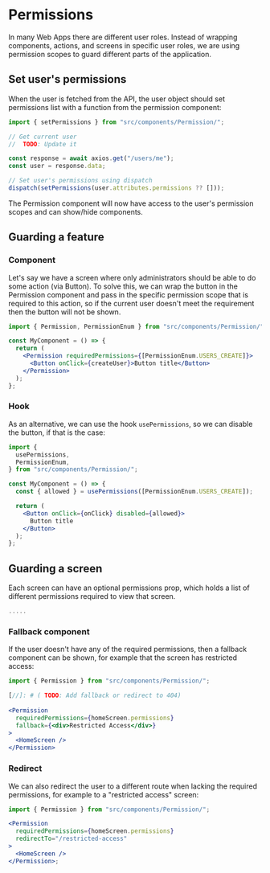 # Permissions

In many Web Apps there are different user roles.
Instead of wrapping components, actions, and screens in specific user roles, we are using permission scopes to guard
different parts of the application. 

## Set user's permissions

When the user is fetched from the API, the user object should  set permissions list with a function from the permission component:

[//]: # ( TODO: Add set permissions after user's login based on they roles)

```jsx
import { setPermissions } from "src/components/Permission/";

// Get current user
//  TODO: Update it

const response = await axios.get("/users/me");
const user = response.data;

// Set user's permissions using dispatch
dispatch(setPermissions(user.attributes.permissions ?? []));
```

The Permission component will now have access to the user's permission scopes and can show/hide components.

## Guarding a feature

### Component

Let's say we have a screen where only administrators should be able to do some action (via Button). 
To solve this, we can wrap the button in the Permission component and pass in the specific permission scope 
that is required to this action, so if
the current user doesn't meet the requirement then the button will not be shown.

```jsx
import { Permission, PermissionEnum } from "src/components/Permission/";

const MyComponent = () => {
  return (
    <Permission requiredPermissions={[PermissionEnum.USERS_CREATE]}>
      <Button onClick={createUser}>Button title</Button>
    </Permission>
  );
};
```

### Hook

As an alternative, we can use the hook `usePermissions`, so we can disable the button, if that is the case:

```jsx
import {
  usePermissions,
  PermissionEnum,
} from "src/components/Permission/";

const MyComponent = () => {
  const { allowed } = usePermissions([PermissionEnum.USERS_CREATE]);

  return (
    <Button onClick={onClick} disabled={allowed}>
      Button title
    </Button>
  );
};
```

## Guarding a screen

[//]: # ( TODO: Add permissions for pages&#40;routes&#41;;)


Each screen can have an optional permissions prop, which holds a list of different permissions required to view that
screen.

```jsx
.....
```

### Fallback component

If the user doesn't have any of the required permissions, then a fallback component can be shown, for example that the
screen has restricted access:

```jsx
import { Permission } from "src/components/Permission/";

[//]: # ( TODO: Add fallback or redirect to 404)
    
<Permission
  requiredPermissions={homeScreen.permissions}
  fallback={<div>Restricted Access</div>}
>
  <HomeScreen />
</Permission>
```

### Redirect

We can also redirect the user to a different route when lacking the required permissions, for example to a "restricted
access" screen:

```jsx
import { Permission } from "src/components/Permission/";

<Permission
  requiredPermissions={homeScreen.permissions}
  redirectTo="/restricted-access"
>
  <HomeScreen />
</Permission>;
```
